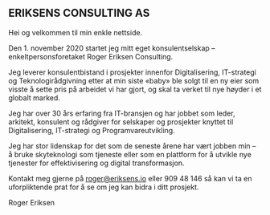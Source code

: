 ## ERIKSENS CONSULTING AS

Hei og velkommen til min enkle nettside.

Den 1. november 2020 startet jeg mitt eget konsulentselskap – enkeltpersonsforetaket Roger Eriksen Consulting.

Jeg leverer konsulentbistand i prosjekter innenfor Digitalisering, IT-strategi og Teknologirådgivning etter at min siste «baby» ble solgt til en ny eier som visste å sette pris på arbeidet vi har gjort, og skal ta verket til nye høyder i et globalt marked.

Jeg har over 30 års erfaring fra IT-bransjen og har jobbet som leder, arkitekt, konsulent og rådgiver for selskaper og prosjekter knyttet til Digitalisering, IT-strategi og Programvareutvikling.

Jeg har stor lidenskap for det som de seneste årene har vært jobben min – å bruke skyteknologi som tjeneste eller som en plattform for å utvikle nye tjenester for effektivisering og digital transformasjon.

Kontakt meg gjerne på roger@eriksens.io eller 909 48 146 så kan vi ta en uforpliktende prat for å se om jeg kan bidra i ditt prosjekt.

Roger Eriksen

